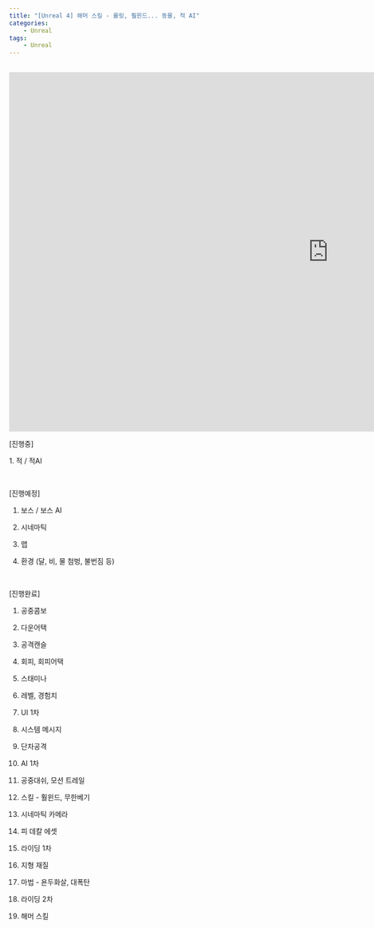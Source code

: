 ```yaml
---
title: "[Unreal 4] 해머 스킬 - 롤링, 훨윈드... 동물, 적 AI"
categories:
    - Unreal
tags:
    - Unreal
---
```


<br>
<iframe width="1280" height="720" src="https://www.youtube.com/embed/axpb7M1fhzU" title="YouTube video player" frameborder="0" allow="accelerometer; autoplay; clipboard-write; encrypted-media; gyroscope; picture-in-picture" allowfullscreen></iframe>

<br>

[진행중]

​1. 적 / 적AI

​

[진행예정]

1. 보스 / 보스 AI

2. 시네마틱

3. 맵 

4. 환경 (달, 비, 물 첨벙, 불번짐 등)

​

[진행완료]

1. 공중콤보

2. 다운어택

3. 공격캔슬

4. 회피, 회피어택

5. 스태미나

6. 레벨, 경험치

7. UI 1차

8. 시스템 메시지

9. 단차공격

10. AI 1차

11. 공중대쉬, 모션 트레일

12. 스킬 - 훨윈드, 무한베기

13. 시네마틱 카메라

14. 피 데칼 에셋

15. 라이딩 1차

16. 지형 재질

17. 마법 - 욘두화살, 대폭탄

18. 라이딩 2차

19. 해머 스킬
